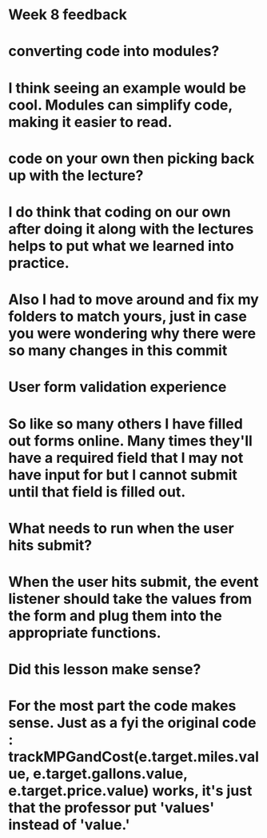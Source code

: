 # Week 8 feedback

# converting code into modules? 

# I think seeing an example would be cool. Modules can simplify code, making it easier to read.

# code on your own then picking back up with the lecture?

# I do think that coding on our own after doing it along with the lectures helps to put what we learned into practice. 


# Also I had to move around and fix my folders to match yours, just in case you were wondering why there were so many changes in this commit 

# User form validation experience
# So like so many others I have filled out forms online. Many times they'll have a required field that I may not have input for but I cannot submit until that field is filled out. 

# What needs to run when the user hits submit? 
# When the user hits submit, the event listener should take the values from the form and plug them into the appropriate functions. 

# Did this lesson make sense?
# For the most part the code makes sense. Just as a fyi the original code : trackMPGandCost(e.target.miles.value, e.target.gallons.value, e.target.price.value) works, it's just that the professor put 'values' instead of 'value.' 